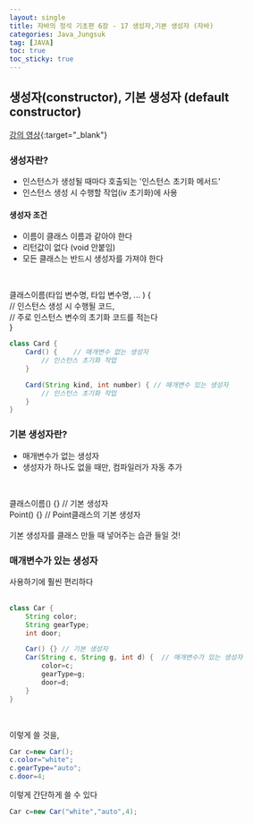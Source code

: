 ```yaml
---
layout: single
title: 자바의 정석 기초편 6장 - 17 생성자,기본 생성자 (자바)
categories: Java_Jungsuk
tag: [JAVA]
toc: true
toc_sticky: true
---
```


## 생성자(constructor), 기본 생성자 (default constructor)
[강의 영상](https://youtu.be/HXh2ZSgg-oQ){:target="_blank"}

### 생성자란?
- 인스턴스가 생성될 때마다 호출되는 '인스턴스 초기화 메서드'
- 인스턴스 생성 시 수행할 작업(iv 초기화)에 사용

#### 생성자 조건
- 이름이 클래스 이름과 같아야 한다
- 리턴값이 없다 (void 안붙임)
- 모든 클래스는 반드시 생성자를 가져야 한다
<br/>

클래스이름(타입 변수명, 타입 변수명, ... ) { <br/>
    // 인스턴스 생성 시 수행될 코드, <br/>
    // 주로 인스턴스 변수의 초기화 코드를 적는다 <br/>
} <br/>

```java
class Card {
    Card() {    // 매개변수 없는 생성자
        // 인스턴스 초기화 작업
    }

    Card(String kind, int number) { // 매개변수 있는 생성자
        // 인스턴스 초기화 작업
    }
}
```

### 기본 생성자란?
- 매개변수가 없는 생성자
- 생성자가 하나도 없을 때만, 컴파일러가 자동 추가
<br/>

클래스이름() {}  // 기본 생성자 <br/>
Point() {}      // Point클래스의 기본 생성자 <br/>
<br/>
기본 생성자를 클래스 만들 때 넣어주는 습관 들일 것!

### 매개변수가 있는 생성자
사용하기에 훨씬 편리하다 <br/>
<br/>

```java
class Car {
    String color;
    String gearType;
    int door;

    Car() {} // 기본 생성자
    Car(String c, String g, int d) {  // 매개변수가 있는 생성자
        color=c;
        gearType=g;
        door=d;
    }
}
```
<br/>

이렇게 쓸 것을,
```java
Car c=new Car();
c.color="white";
c.gearType="auto";
c.door=4;
```

이렇게 간단하게 쓸 수 있다
```java
Car c=new Car("white","auto",4);
```